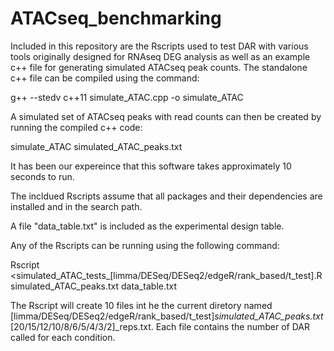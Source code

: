 # ATACseq_benchmarking
Included in this repository are the Rscripts used to test DAR with various tools originally designed for RNAseq DEG analysis as well as an example c++ file for generating simulated ATACseq peak counts.  The standalone c++ file can be compiled using the command:

g++ --stedv c++11 simulate_ATAC.cpp -o simulate_ATAC

A simulated set of ATACseq peaks with read counts can then be created by running the compiled c++ code:

simulate_ATAC simulated_ATAC_peaks.txt

It has been our expereince that this software takes approximately 10 seconds to run.

The incldued Rscripts assume that all packages and their dependencies are installed and in the search path.

A file "data_table.txt" is included as the experimental design table.

Any of the Rscripts can be running using the following command:

Rscript <simulated_ATAC_tests_[limma/DESeq/DESeq2/edgeR/rank_based/t_test].R simulated_ATAC_peaks.txt data_table.txt

The Rscript will create 10 files int he the current diretory named [limma/DESeq/DESeq2/edgeR/rank_based/t_test]_simulated_ATAC_peaks.txt_[20/15/12/10/8/6/5/4/3/2]_reps.txt.  Each file contains the number of DAR called for each condition.
